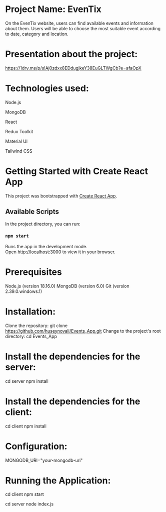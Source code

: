 # Project Name: EvenTix
On the EvenTix website, users can find available events and information about them. Users will be able to choose the most suitable event according to date, category and location.
# Presentation about the project: 
https://1drv.ms/p/s!Aj0zdxx8EDdugjkeY38EuGLTWgCb?e=afaOpX
# Technologies used:
Node.js

MongoDB

React

Redux Toolkit

Material UI

Tailwind CSS

# Getting Started with Create React App
This project was bootstrapped with [Create React App](https://github.com/facebook/create-react-app).
## Available Scripts
In the project directory, you can run:
### `npm start`
Runs the app in the development mode.\
Open [http://localhost:3000](http://localhost:3000) to view it in your browser.


# Prerequisites
Node.js (version 18.16.0)
MongoDB (version 6.0)
Git (version 2.39.0.windows.1)

# Installation:
Clone the repository: git clone https://github.com/huseynovali/Events_App.git
Change to the project's root directory: cd Events_App

# Install the dependencies for the server:
cd server
npm install

# Install the dependencies for the client:
cd client
npm install

# Configuration:
MONGODB_URI="your-mongodb-uri"

 # Running the Application:
cd client
npm start

cd server
node index.js

  

  

